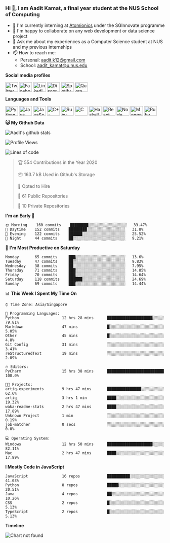 ### Hi 👋, I am Aadit Kamat, a final year student at the NUS School of Computing

- 🏢 I'm currently interning at [Atomionics](https://www.sginnovate.com/investments/atomionics) under the SGInnovate programme
- 👯 I'm happy to collaborate on any web development or data science project
- 💬 Ask me about my experiences as a Computer Science student at NUS and my previous internships
- 📫 How to reach me: 
     - Personal: aadit.k12@gmail.com
     - School: aadit_kamat@u.nus.edu

**Social media profiles**
<p align="left">
<a href="https://twitter.com/@K12Aadit"><img align="center" src="https://cdn.jsdelivr.net/npm/simple-icons@3.0.1/icons/twitter.svg" alt="Twitter profile" height="30" width="40" /></a>
<a href="https://facebook.com/aaditkamat"><img align="center" src="https://cdn.jsdelivr.net/npm/simple-icons@3.0.1/icons/facebook.svg" alt="Facebook profile" height="30" width="40" /></a>
<a href="https://linkedin.com/in/aaditkamat"><img align="center" src="https://cdn.jsdelivr.net/npm/simple-icons@3.0.1/icons/linkedin.svg" alt="LinkedIn profile" height="30" width="40" /></a>
<a href="https://discordapp.com/users/541515000926306316"><img align="center" src="https://cdn.jsdelivr.net/npm/simple-icons@3.0.1/icons/discord.svg" alt="Discord profile" height="30" width="40" /></a>
<a href="https://open.spotify.com/user/21w5qrmgsdsccbhg24a2x3fhi"><img align="center" src="https://cdn.jsdelivr.net/npm/simple-icons@3.0.1/icons/spotify.svg" alt="Spotify profile" height="30" width="40" /></a>
<a href="https://www.quora.com/profile/Aadit-Kamat"><img align="center" src="https://cdn.jsdelivr.net/npm/simple-icons@3.0.1/icons/quora.svg" alt="Quora profile" height="30" width="40" /></a>
</p>

**Languages and Tools**
<p align="left">
<img align="center" src="https://cdn.jsdelivr.net/npm/simple-icons@3.0.1/icons/python.svg" alt="Python" height="30" width="40" />
<img align="center" src="https://cdn.jsdelivr.net/npm/simple-icons@3.0.1/icons/java.svg" alt="Java" height="30" width="40" />
<img align="center" src="https://cdn.jsdelivr.net/npm/simple-icons@3.0.1/icons/javascript.svg" alt="JavaScript" height="30" width="40" />
<img align="center" src="https://cdn.jsdelivr.net/npm/simple-icons@3.0.1/icons/cplusplus.svg" alt="C++" height="30" width="40" />
<img align="center" src="https://cdn.jsdelivr.net/npm/simple-icons@3.0.1/icons/ruby.svg" alt="Ruby" height="30" width="40" />
<img align="center" src="https://cdn.jsdelivr.net/npm/simple-icons@3.0.1/icons/c.svg" alt="C" height="30" width="40" />
     <img align="center" src="https://cdn.jsdelivr.net/npm/simple-icons@3.0.1/icons/haskell.svg" alt="Haskell" height="30" width="40" />
<img align="center" src="https://cdn.jsdelivr.net/npm/simple-icons@3.0.1/icons/react.svg" alt="React" height="30" width="40" />
<img align="center" src="https://cdn.jsdelivr.net/npm/simple-icons@3.0.1/icons/node-dot-js.svg" alt="Node" height="30" width="40" />
<img align="center" src="https://cdn.jsdelivr.net/npm/simple-icons@3.0.1/icons/mongodb.svg" alt="MongoDB" height="30" width="40" />
<img align="center" src="https://cdn.jsdelivr.net/npm/simple-icons@3.0.1/icons/rubyonrails.svg" alt="Ruby on Rails" height="30" width="40" />
</p>

**🐱 My Github Data**  
     
![Aadit's github stats](https://github-readme-stats.vercel.app/api?username=aaditkamat&count_private=true&show_icons=true)

<!--START_SECTION:waka-->
![Profile Views](http://img.shields.io/badge/Profile%20Views-27-blue)

![Lines of code](https://img.shields.io/badge/From%20Hello%20World%20I%27ve%20Written-330695%20lines%20of%20code-blue)


> 🏆 554 Contributions in the Year 2020
 > 
> 📦 163.7 kB Used in Github's Storage 
 > 
> 💼 Opted to Hire
 > 
> 📜 61 Public Repositories 
 > 
> 🔑 10 Private Repositories  
 > 

**I'm an Early 🐤** 

```text
🌞 Morning    160 commits    ████████░░░░░░░░░░░░░░░░░   33.47% 
🌆 Daytime    152 commits    ████████░░░░░░░░░░░░░░░░░   31.8% 
🌃 Evening    122 commits    ██████░░░░░░░░░░░░░░░░░░░   25.52% 
🌙 Night      44 commits     ██░░░░░░░░░░░░░░░░░░░░░░░   9.21%

```
📅 **I'm Most Productive on Saturday** 

```text
Monday       65 commits     ███░░░░░░░░░░░░░░░░░░░░░░   13.6% 
Tuesday      47 commits     ██░░░░░░░░░░░░░░░░░░░░░░░   9.83% 
Wednesday    38 commits     ██░░░░░░░░░░░░░░░░░░░░░░░   7.95% 
Thursday     71 commits     ███░░░░░░░░░░░░░░░░░░░░░░   14.85% 
Friday       70 commits     ███░░░░░░░░░░░░░░░░░░░░░░   14.64% 
Saturday     118 commits    ██████░░░░░░░░░░░░░░░░░░░   24.69% 
Sunday       69 commits     ███░░░░░░░░░░░░░░░░░░░░░░   14.44%

```


📊 **This Week I Spent My Time On** 

```text
⌚︎ Time Zone: Asia/Singapore

💬 Programming Languages: 
Python                   12 hrs 28 mins      ████████████████████░░░░░   79.81% 
Markdown                 47 mins             █░░░░░░░░░░░░░░░░░░░░░░░░   5.05% 
Other                    45 mins             █░░░░░░░░░░░░░░░░░░░░░░░░   4.8% 
Git Config               31 mins             ░░░░░░░░░░░░░░░░░░░░░░░░░   3.41% 
reStructuredText         19 mins             ░░░░░░░░░░░░░░░░░░░░░░░░░   2.09%

🔥 Editors: 
PyCharm                  15 hrs 38 mins      █████████████████████████   100.0%

🐱‍💻 Projects: 
artiq-experiments        9 hrs 47 mins       ███████████████░░░░░░░░░░   62.6% 
artiq                    3 hrs 1 min         ████░░░░░░░░░░░░░░░░░░░░░   19.32% 
waka-readme-stats        2 hrs 47 mins       ████░░░░░░░░░░░░░░░░░░░░░   17.89% 
Unknown Project          1 min               ░░░░░░░░░░░░░░░░░░░░░░░░░   0.19% 
job-matcher              0 secs              ░░░░░░░░░░░░░░░░░░░░░░░░░   0.0%

💻 Operating System: 
Windows                  12 hrs 50 mins      ████████████████████░░░░░   82.11% 
Mac                      2 hrs 47 mins       ████░░░░░░░░░░░░░░░░░░░░░   17.89%

```

**I Mostly Code in JavaScript** 

```text
JavaScript               16 repos            ██████████░░░░░░░░░░░░░░░   41.03% 
Python                   8 repos             █████░░░░░░░░░░░░░░░░░░░░   20.51% 
Java                     4 repos             ██░░░░░░░░░░░░░░░░░░░░░░░   10.26% 
CSS                      2 repos             █░░░░░░░░░░░░░░░░░░░░░░░░   5.13% 
TypeScript               2 repos             █░░░░░░░░░░░░░░░░░░░░░░░░   5.13%

```


**Timeline**

![Chart not found](https://raw.githubusercontent.com/aaditkamat/aaditkamat/master/charts/bar_graph.png) 


<!--END_SECTION:waka-->
